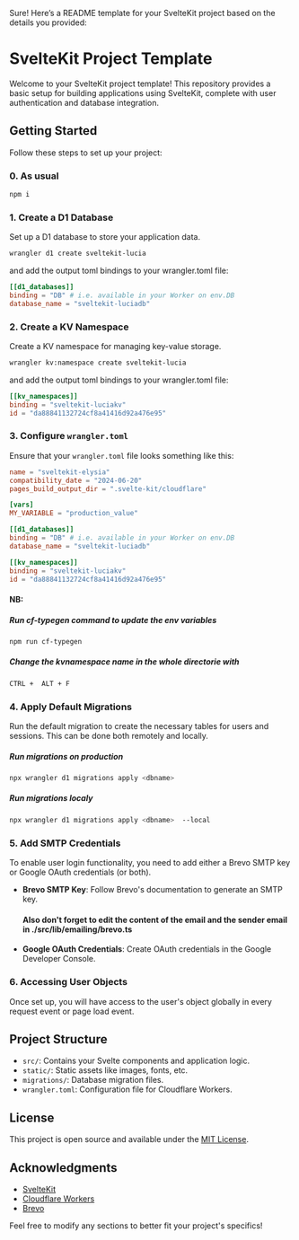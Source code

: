 Sure! Here’s a README template for your SvelteKit project based on the details you provided:

# SvelteKit Project Template

Welcome to your SvelteKit project template! This repository provides a basic setup for building applications using SvelteKit, complete with user authentication and database integration.

## Getting Started

Follow these steps to set up your project:

### 0. As usual
```bash
npm i
```

### 1. Create a D1 Database
Set up a D1 database to store your application data.
```bash
wrangler d1 create sveltekit-lucia
```
and add the output toml bindings to your wrangler.toml file:
```toml
[[d1_databases]]
binding = "DB" # i.e. available in your Worker on env.DB
database_name = "sveltekit-luciadb"
```

### 2. Create a KV Namespace
Create a KV namespace for managing key-value storage.
```bash
wrangler kv:namespace create sveltekit-lucia
```
and add the output toml bindings to your wrangler.toml file:
```toml
[[kv_namespaces]]
binding = "sveltekit-luciakv"
id = "da88841132724cf8a41416d92a476e95"
```

### 3. Configure `wrangler.toml`
Ensure that your `wrangler.toml` file looks something like this:

```toml
name = "sveltekit-elysia"
compatibility_date = "2024-06-20"
pages_build_output_dir = ".svelte-kit/cloudflare"

[vars]
MY_VARIABLE = "production_value"

[[d1_databases]]
binding = "DB" # i.e. available in your Worker on env.DB
database_name = "sveltekit-luciadb"

[[kv_namespaces]]
binding = "sveltekit-luciakv"
id = "da88841132724cf8a41416d92a476e95"
```

#### NB:
##### Run cf-typegen command to update the env variables
```bash
npm run cf-typegen
```
##### Change the kvnamespace name in the whole directorie with
```bash
CTRL +  ALT + F
```

### 4. Apply Default Migrations
Run the default migration to create the necessary tables for users and sessions. This can be done both remotely and locally.

##### Run migrations on production
```bash
npx wrangler d1 migrations apply <dbname> 
```
##### Run migrations localy
```bash
npx wrangler d1 migrations apply <dbname>  --local
```

### 5. Add SMTP Credentials
To enable user login functionality, you need to add either a Brevo SMTP key or Google OAuth credentials (or both). 

- **Brevo SMTP Key**: Follow Brevo's documentation to generate an SMTP key.
  #### Also don't forget to edit the content of the email and the sender email in ./src/lib/emailing/brevo.ts 
- **Google OAuth Credentials**: Create OAuth credentials in the Google Developer Console.

### 6. Accessing User Objects
Once set up, you will have access to the user's object globally in every request event or page load event.

## Project Structure

- `src/`: Contains your Svelte components and application logic.
- `static/`: Static assets like images, fonts, etc.
- `migrations/`: Database migration files.
- `wrangler.toml`: Configuration file for Cloudflare Workers.

## License

This project is open source and available under the [MIT License](LICENSE).

## Acknowledgments

- [SvelteKit](https://kit.svelte.dev/)
- [Cloudflare Workers](https://workers.cloudflare.com/)
- [Brevo](https://www.brevo.com/)

Feel free to modify any sections to better fit your project's specifics!
